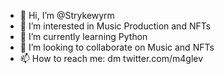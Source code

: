 - 👋 Hi, I’m @Strykewyrm
- 👀 I’m interested in Music Production and NFTs
- 🌱 I’m currently learning Python
- 💞️ I’m looking to collaborate on Music and NFTs
- 📫 How to reach me: dm twitter.com/m4glev

<!---
Strykewyrm/Strykewyrm is a ✨ special ✨ repository because its `README.md` (this file) appears on your GitHub profile.
You can click the Preview link to take a look at your changes.
--->
